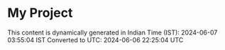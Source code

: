 # My Project

This content is dynamically generated in Indian Time (IST): 2024-06-07 03:55:04 IST
Converted to UTC: 2024-06-06 22:25:04 UTC
